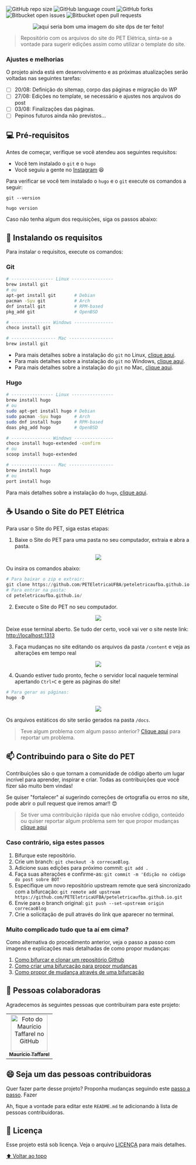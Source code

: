 <!-- <h1 align="center" id="site-do-pet">
  <br>
  <a href="#"><img src="https://raw.githubusercontent.com/PETEletricaUFBA/peteletricaufba.github.io/main/static/images/logo.png" alt="Just a simple icon" width="100px"></a>
  <br>
  Site do PET Elétrica
  <br>
</h1>  LOGO DUPLICADA?????-->

<!---Esses são exemplos. Veja https://shields.io para outras pessoas ou para personalizar este conjunto de escudos. Você pode querer incluir dependências, status do projeto e informações de licença aqui--->

![GitHub repo size](https://img.shields.io/github/languages/code-size/PETEletricaUFBA/peteletricaufba.github.io?style=for-the-badge)
![GitHub language count](https://img.shields.io/github/languages/count/PETEletricaUFBA/peteletricaufba.github.io?style=for-the-badge)
![GitHub forks](https://img.shields.io/github/forks/PETEletricaUFBA/peteletricaufba.github.io?style=for-the-badge)
![Bitbucket open issues](https://img.shields.io/bitbucket/issues/PETEletricaUFBA/peteletricaufba.github.io?style=for-the-badge)
![Bitbucket open pull requests](https://img.shields.io/bitbucket/pr-raw/PETEletricaUFBA/peteletricaufba.github.io?style=for-the-badge)

<center>
<img src="https://raw.githubusercontent.com/PETEletricaUFBA/peteletricaufba.github.io/main/static/images/logo.png" alt="aqui seria bom uma imagem do site dps de ter feito!">
</center>

> Repositório com os arquivos do site do PET Elétrica, sinta-se a vontade para sugerir edições assim como utilizar o template do site.

### Ajustes e melhorias

O projeto ainda está em desenvolvimento e as próximas atualizações serão voltadas nas seguintes tarefas:

- [ ] 20/08: Definição do sitemap, corpo das páginas e migração do WP
- [ ] 27/08: Edições no template, se necessário e ajustes nos arquivos do post
- [ ] 03/08: Finalizações das páginas.
- [ ] Pepinos futuros ainda não previstos...

## 💻 Pré-requisitos

Antes de começar, verifique se você atendeu aos seguintes requisitos:
<!---Estes são apenas requisitos de exemplo. Adicionar, duplicar ou remover conforme necessário--->
- Você tem instalado o `git` e o `hugo`
- Você seguiu a gente no [Instagram](https://www.instagram.com/peteletricaufba/) :laughing:

Para verificar se você tem instalado o `hugo` e o `git` execute os comandos a seguir:

```
git --version
```

```
hugo version
```

Caso não tenha algum dos requisições, siga os passos abaixo:

## 🚀 Instalando os requisitos

Para instalar o requisitos, execute os comandos:

### Git

```bash
# ---------------- Linux ----------------
brew install git
# ou 
apt-get install git       # Debian
pacman -Syu git           # Arch
dnf install git           # RPM-based
pkg_add git               # OpenBSD

# --------------- Windows ---------------
choco install git

# ----------------- Mac -----------------
brew install git
```

- Para mais detalhes sobre a instalação do `git` no Linux, [clique aqui](https://git-scm.com/download/linux).
- Para mais detalhes sobre a instalação do `git` no Windows, [clique aqui](https://git-scm.com/download/windows).
- Para mais detalhes sobre a instalação do `git` no Mac, [clique aqui](https://git-scm.com/download/mac).

### Hugo

```bash
# ---------------- Linux ----------------
brew install hugo
# ou 
sudo apt-get install hugo # Debian
sudo pacman -Syu hugo     # Arch
sudo dnf install hugo     # RPM-based
doas pkg_add hugo         # OpenBSD

# --------------- Windows ---------------
choco install hugo-extended -confirm
# ou
scoop install hugo-extended

# ----------------- Mac -----------------
brew install hugo
# ou
port install hugo
```

Para mais detalhes sobre a instalação do `hugo`, [clique aqui](https://gohugo.io/getting-started/installing).

## ☕ Usando o Site do PET Elétrica

Para usar o Site do PET, siga estas etapas:

1. Baixe o Site do PET para uma pasta no seu computador, extraia e abra a pasta.

<center>
<img src="assets/download.gif">
</center>

Ou insira os comandos abaixo:

```python
# Para baixar o zip e extrair:
git clone https://github.com/PETEletricaUFBA/peteletricaufba.github.io.git
# Para entrar na pasta:
cd peteletricaufba.github.io/
```

2. Execute o Site do PET no seu computador.

<center>
<img src="assets/execute.gif">
</center>

Deixe esse terminal aberto. Se tudo der certo, você vai ver o site neste link: [http://localhost:1313](http://localhost:1313)

3. Faça mudanças no site editando os arquivos da pasta `/content` e veja as alterações em tempo real

<center>
<img src="assets/editing.gif">
</center>

4. Quando estiver tudo pronto, feche o servidor local naquele terminal apertando `Ctrl+C` e gere as páginas do site!

```python
# Para gerar as páginas:
hugo -D
```

<center>
<img src="assets/generate.gif">
</center>

Os arquivos estáticos do site serão gerados na pasta `/docs`.

> Teve algum problema com algum passo anterior? [Clique aqui](https://github.com/PETEletricaUFBA/peteletricaufba.github.io/issues/new) para reportar um problema.

<h2 id="contribuir">📫 Contribuindo para o Site do PET</h2>

<!---Se o seu README for longo ou se você tiver algum processo ou etapas específicas que deseja que os contribuidores sigam, considere a criação de um arquivo CONTRIBUTING.md separado--->
Contribuições são o que tornam a comunidade de código aberto um lugar incrível para aprender, inspirar e criar. Todas as contribuições que você fizer são muito bem vindas!

Se quiser "fortalecer" aí sugerindo correções de ortografia ou erros no site, pode abrir o pull request que iremos amar!! :heart_eyes:

> Se tiver uma contribuição rápida que não envolve código, conteúdo ou quiser reportar algum problema sem ter que propor mudanças [clique aqui](https://github.com/PETEletricaUFBA/peteletricaufba.github.io/issues/new)

### Caso contrário, siga estes passos

1. Bifurque este repositório.
2. Crie um branch: `git checkout -b correcaoBlog`.
3. Adicione suas edições para próximo commit: `git add .`
4. Faça suas alterações e confirme-as: `git commit -m 'Edição no código do post sobre BOT'`
5. Especifique um novo repositório upstream remote que será sincronizado com a bifurcação: `git remote add upstream https://github.com/PETEletricaUFBA/peteletricaufba.github.io.git`
6. Envie para o branch original: `git push --set-upstream origin correcaoBlog`
7. Crie a solicitação de pull através do link que aparecer no terminal.

### Muito complicado tudo que ta aí em cima?

Como alternativa do procedimento anterior, veja o passo a passo com imagens e explicações mais detalhadas de como propor mudanças:

1. [Como bifurcar e clonar um repositório Github](https://docs.github.com/pt/github/getting-started-with-github/quickstart/fork-a-repo)
2. [Como criar uma bifurcação para propor mudanças](https://docs.github.com/pt/github/collaborating-with-pull-requests/proposing-changes-to-your-work-with-pull-requests/creating-and-deleting-branches-within-your-repository)
3. [Como propor de mudança através de uma bifurcação](https://docs.github.com/pt/github/collaborating-with-pull-requests/proposing-changes-to-your-work-with-pull-requests/creating-a-pull-request-from-a-fork)

## 🤝 Pessoas colaboradoras

Agradecemos às seguintes pessoas que contribuíram para este projeto:

<table>
  <tr>
    <td align="center">
      <a href="https://github.com/taffarel55">
        <img src="https://avatars3.githubusercontent.com/u/18634201" width="100px;" alt="Foto do Maurício Taffarel no GitHub"/><br>
        <sub>
          <b>Maurício Taffarel</b>
        </sub>
      </a>
    </td>
    <!--
    <td align="center">
      <a href="#">
        <img src="https://s2.glbimg.com/FUcw2usZfSTL6yCCGj3L3v3SpJ8=/smart/e.glbimg.com/og/ed/f/original/2019/04/25/zuckerberg_podcast.jpg" width="100px;" alt="Foto do Mark Zuckerberg"/><br>
        <sub>
          <b>Mark Zuckerberg</b>
        </sub>
      </a>
    </td>
    <td align="center">
      <a href="#">
        <img src="https://miro.medium.com/max/360/0*1SkS3mSorArvY9kS.jpg" width="100px;" alt="Foto do Steve Jobs"/><br>
        <sub>
          <b>Steve Jobs</b>
        </sub>
      </a>
    </td>
    -->
  </tr>
</table>

## 😄 Seja um das pessoas contribuidoras<br>

Quer fazer parte desse projeto? Proponha mudanças seguindo este [passo a passo](#contribuir). Fazer

Ah, fique a vontade para editar este `README.md` te adicionando à lista de pessoas contribuidoras.

## 📝 Licença

Esse projeto está sob licença. Veja o arquivo [LICENÇA](LICENSE) para mais detalhes.

[⬆ Voltar ao topo](#site-do-pet)<br>
